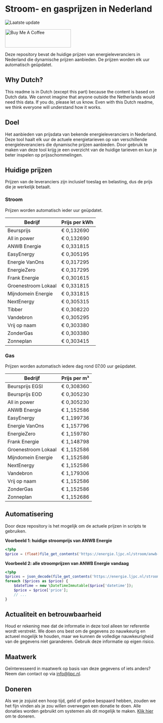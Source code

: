 # Stroom- en gasprijzen in Nederland

![Laatste update](https://img.shields.io/badge/laatste%20update-2025--09--08%2007%3A00%20CET-brightgreen)

<a href="https://www.buymeacoffee.com/Lars-" target="_blank"><img src="https://cdn.buymeacoffee.com/buttons/v2/default-orange.png" alt="Buy Me A Coffee" height="60" style="height: 60px !important;width: 217px !important;" ></a>

Deze repository bevat de huidige prijzen van energieleveranciers in Nederland die dynamische prijzen aanbieden. De prijzen worden elk uur automatisch geüpdatet.

## Why Dutch?

This readme is in Dutch (except this part) because the content is based on Dutch data. We cannot imagine that anyone outside the Netherlands would need this data. If you do, please let us know. Even with this Dutch readme, we think
everyone will understand how it works.

## Doel

Het aanbieden van prijsdata van bekende energieleveranciers in Nederland. Deze tool haalt elk uur de actuele energietarieven op van verschillende energieleveranciers die dynamische prijzen aanbieden. Door gebruik te maken van deze tool
krijg je een overzicht van de huidige tarieven en kun je beter inspelen op prijsschommelingen.

## Huidige prijzen

Prijzen van de leveranciers zijn inclusief toeslag en belasting, dus de prijs die je werkelijk betaalt.

### Stroom

Prijzen worden automatisch ieder uur geüpdatet.

 Bedrijf | Prijs per kWh 
---------|---------------
Beursprijs | € 0,132690
All in power | € 0,132690
ANWB Energie | € 0,331815
EasyEnergy | € 0,305195
Energie VanOns | € 0,317295
EnergieZero | € 0,317295
Frank Energie | € 0,301615
Groenestroom Lokaal | € 0,331815
Mijndomein Energie | € 0,331815
NextEnergy | € 0,305315
Tibber | € 0,308220
Vandebron | € 0,305295
Vrij op naam | € 0,303380
ZonderGas | € 0,303380
Zonneplan | € 0,303415


### Gas

Prijzen worden automatisch iedere dag rond 07.00 uur geüpdatet.

 Bedrijf | Prijs per m³ 
---------|--------------
Beursprijs EGSI | € 0,308360
Beursprijs EOD | € 0,305230
All in power | € 0,305230
ANWB Energie | € 1,152586
EasyEnergy | € 1,199736
Energie VanOns | € 1,157796
EnergieZero | € 1,159780
Frank Energie | € 1,148798
Groenestroom Lokaal | € 1,152586
Mijndomein Energie | € 1,152586
NextEnergy | € 1,152586
Vandebron | € 1,179306
Vrij op naam | € 1,152586
ZonderGas | € 1,152586
Zonneplan | € 1,152686


## Automatisering

Door deze repository is het mogelijk om de actuele prijzen in scripts te gebruiken.

**Voorbeeld 1: huidige stroomprijs van ANWB Energie**

```php
<?php
$price = (float)file_get_contents('https://energie.ljpc.nl/stroom/anwb-energie-nu.txt');

```

**Voorbeeld 2: alle stroomprijzen van ANWB Energie vandaag**

```php
<?php
$prices = json_decode(file_get_contents('https://energie.ljpc.nl/stroom/all-in-power-vandaag.json'),true);
foreach ($prices as $price) {
    $dateTime = new \DateTimeImmutable($price['datetime']);
    $price = $price['price'];
    // ...
}
```

## Actualiteit en betrouwbaarheid

Houd er rekening mee dat de informatie in deze tool alleen ter referentie wordt verstrekt. We doen ons best om de gegevens zo nauwkeurig en actueel mogelijk te houden, maar we kunnen de volledige nauwkeurigheid van de gegevens niet
garanderen. Gebruik deze informatie op eigen risico.

## Maatwerk

Geïnteresseerd in maatwerk op basis van deze gegevens of iets anders? Neem dan contact op
via [info@ljpc.nl](mailto:info@ljpc.nl?subject=Energie%20prijzen).

## Doneren

Als we je zojuist een hoop tijd, geld of gedoe bespaard hebben, zouden we het fijn vinden als je zou willen overwegen een
donatie te doen. Alle donaties worden gebruikt om systemen als dit mogelijk te
maken. [Klik hier](https://www.buymeacoffee.com/Lars-) om te doneren.
